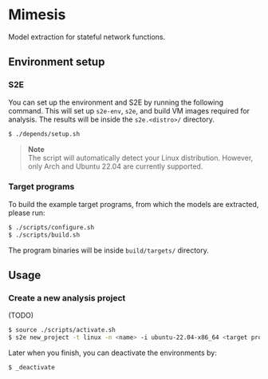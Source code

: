 # Mimesis

Model extraction for stateful network functions.

## Environment setup

### S2E

You can set up the environment and S2E by running the following command. This
will set up `s2e-env`, `s2e`, and build VM images required for analysis. The
results will be inside the `s2e.<distro>/` directory.

```sh
$ ./depends/setup.sh
```

> **Note**<br/>
> The script will automatically detect your Linux distribution. However, only
> Arch and Ubuntu 22.04 are currently supported.

### Target programs

To build the example target programs, from which the models are extracted,
please run:

```sh 
$ ./scripts/configure.sh
$ ./scripts/build.sh
```

The program binaries will be inside `build/targets/` directory.

## Usage

### Create a new analysis project

(TODO)

```sh 
$ source ./scripts/activate.sh
$ s2e new_project -t linux -n <name> -i ubuntu-22.04-x86_64 <target program> [<arguments>]
```

Later when you finish, you can deactivate the environments by:

```sh 
$ _deactivate
```

